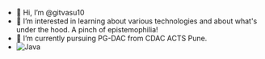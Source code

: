 - 👋 Hi, I’m @gitvasu10
- 👀 I’m interested in learning about various technologies and about what's under the hood. A pinch of epistemophilia!
- 🌱 I’m currently pursuing PG-DAC from CDAC ACTS Pune.
- ![Java](https://www.google.com/url?sa=i&url=https%3A%2F%2Fwww.oracle.com%2Fjava%2Ftechnologies%2Fdownloads%2F&psig=AOvVaw1Yw2ld1PoIJo76xKOTmGL3&ust=1708802061162000&source=images&cd=vfe&opi=89978449&ved=0CBMQjRxqFwoTCOjOofCVwoQDFQAAAAAdAAAAABAE)

<!---
gitvasu10/gitvasu10 is a ✨ special ✨ repository because its `README.md` (this file) appears on your GitHub profile.
You can click the Preview link to take a look at your changes.
--->
